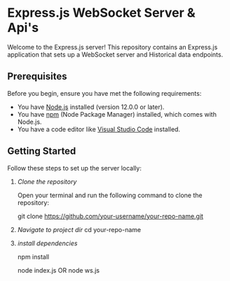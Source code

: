 # Express.js WebSocket Server & Api's

Welcome to the Express.js server! This repository contains an Express.js application that sets up a WebSocket server and Historical data endpoints.

## Prerequisites

Before you begin, ensure you have met the following requirements:

- You have [Node.js](https://nodejs.org/) installed (version 12.0.0 or later).
- You have [npm](https://www.npmjs.com/) (Node Package Manager) installed, which comes with Node.js.
- You have a code editor like [Visual Studio Code](https://code.visualstudio.com/) installed.

## Getting Started

Follow these steps to set up the server locally:

1. *Clone the repository*

   Open your terminal and run the following command to clone the repository:

   
   git clone https://github.com/your-username/your-repo-name.git


2. *Navigate to project dir*
    cd your-repo-name

3. *install dependencies*

   npm install

   node index.js OR  node ws.js
